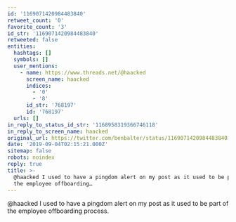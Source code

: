 ```yaml
---
id: '1169071420984483840'
retweet_count: '0'
favorite_count: '3'
id_str: '1169071420984483840'
retweeted: false
entities:
  hashtags: []
  symbols: []
  user_mentions:
    - name: https://www.threads.net/@haacked
      screen_name: haacked
      indices:
        - '0'
        - '8'
      id_str: '768197'
      id: '768197'
  urls: []
in_reply_to_status_id_str: '1168958319366746118'
in_reply_to_screen_name: haacked
original_url: https://twitter.com/benbalter/status/1169071420984483840
date: '2019-09-04T02:15:21.000Z'
sitemap: false
robots: noindex
reply: true
title: >-
  @haacked I used to have a pingdom alert on my post as it used to be part of
  the employee offboarding…
---
```


@haacked I used to have a pingdom alert on my post as it used to be part of the employee offboarding process.